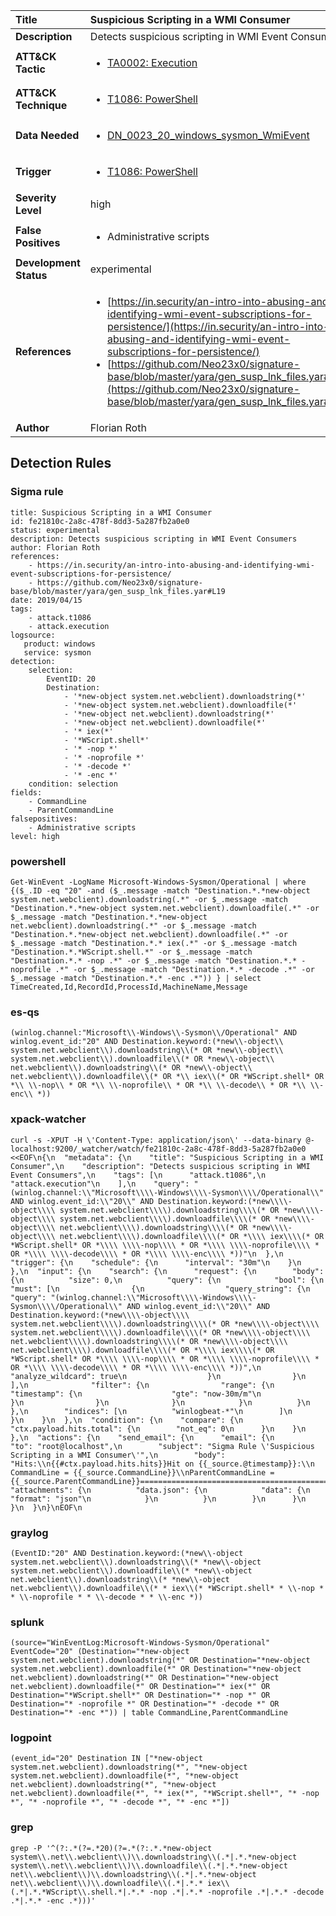 | Title                    | Suspicious Scripting in a WMI Consumer       |
|:-------------------------|:------------------|
| **Description**          | Detects suspicious scripting in WMI Event Consumers |
| **ATT&amp;CK Tactic**    |  <ul><li>[TA0002: Execution](https://attack.mitre.org/tactics/TA0002)</li></ul>  |
| **ATT&amp;CK Technique** | <ul><li>[T1086: PowerShell](https://attack.mitre.org/techniques/T1086)</li></ul>  |
| **Data Needed**          | <ul><li>[DN_0023_20_windows_sysmon_WmiEvent](../Data_Needed/DN_0023_20_windows_sysmon_WmiEvent.md)</li></ul>  |
| **Trigger**              | <ul><li>[T1086: PowerShell](../Triggers/T1086.md)</li></ul>  |
| **Severity Level**       | high |
| **False Positives**      | <ul><li>Administrative scripts</li></ul>  |
| **Development Status**   | experimental |
| **References**           | <ul><li>[https://in.security/an-intro-into-abusing-and-identifying-wmi-event-subscriptions-for-persistence/](https://in.security/an-intro-into-abusing-and-identifying-wmi-event-subscriptions-for-persistence/)</li><li>[https://github.com/Neo23x0/signature-base/blob/master/yara/gen_susp_lnk_files.yar#L19](https://github.com/Neo23x0/signature-base/blob/master/yara/gen_susp_lnk_files.yar#L19)</li></ul>  |
| **Author**               | Florian Roth |


## Detection Rules

### Sigma rule

```
title: Suspicious Scripting in a WMI Consumer
id: fe21810c-2a8c-478f-8dd3-5a287fb2a0e0
status: experimental
description: Detects suspicious scripting in WMI Event Consumers
author: Florian Roth
references:
    - https://in.security/an-intro-into-abusing-and-identifying-wmi-event-subscriptions-for-persistence/
    - https://github.com/Neo23x0/signature-base/blob/master/yara/gen_susp_lnk_files.yar#L19
date: 2019/04/15
tags:
    - attack.t1086
    - attack.execution
logsource:
   product: windows
   service: sysmon
detection:
    selection:
        EventID: 20
        Destination:
            - '*new-object system.net.webclient).downloadstring(*'
            - '*new-object system.net.webclient).downloadfile(*'
            - '*new-object net.webclient).downloadstring(*'
            - '*new-object net.webclient).downloadfile(*'
            - '* iex(*'
            - '*WScript.shell*'
            - '* -nop *'
            - '* -noprofile *'
            - '* -decode *'
            - '* -enc *'
    condition: selection
fields:
    - CommandLine
    - ParentCommandLine
falsepositives:
    - Administrative scripts
level: high

```





### powershell
    
```
Get-WinEvent -LogName Microsoft-Windows-Sysmon/Operational | where {($_.ID -eq "20" -and ($_.message -match "Destination.*.*new-object system.net.webclient).downloadstring(.*" -or $_.message -match "Destination.*.*new-object system.net.webclient).downloadfile(.*" -or $_.message -match "Destination.*.*new-object net.webclient).downloadstring(.*" -or $_.message -match "Destination.*.*new-object net.webclient).downloadfile(.*" -or $_.message -match "Destination.*.* iex(.*" -or $_.message -match "Destination.*.*WScript.shell.*" -or $_.message -match "Destination.*.* -nop .*" -or $_.message -match "Destination.*.* -noprofile .*" -or $_.message -match "Destination.*.* -decode .*" -or $_.message -match "Destination.*.* -enc .*")) } | select TimeCreated,Id,RecordId,ProcessId,MachineName,Message
```


### es-qs
    
```
(winlog.channel:"Microsoft\\-Windows\\-Sysmon\\/Operational" AND winlog.event_id:"20" AND Destination.keyword:(*new\\-object\\ system.net.webclient\\).downloadstring\\(* OR *new\\-object\\ system.net.webclient\\).downloadfile\\(* OR *new\\-object\\ net.webclient\\).downloadstring\\(* OR *new\\-object\\ net.webclient\\).downloadfile\\(* OR *\\ iex\\(* OR *WScript.shell* OR *\\ \\-nop\\ * OR *\\ \\-noprofile\\ * OR *\\ \\-decode\\ * OR *\\ \\-enc\\ *))
```


### xpack-watcher
    
```
curl -s -XPUT -H \'Content-Type: application/json\' --data-binary @- localhost:9200/_watcher/watch/fe21810c-2a8c-478f-8dd3-5a287fb2a0e0 <<EOF\n{\n  "metadata": {\n    "title": "Suspicious Scripting in a WMI Consumer",\n    "description": "Detects suspicious scripting in WMI Event Consumers",\n    "tags": [\n      "attack.t1086",\n      "attack.execution"\n    ],\n    "query": "(winlog.channel:\\"Microsoft\\\\-Windows\\\\-Sysmon\\\\/Operational\\" AND winlog.event_id:\\"20\\" AND Destination.keyword:(*new\\\\-object\\\\ system.net.webclient\\\\).downloadstring\\\\(* OR *new\\\\-object\\\\ system.net.webclient\\\\).downloadfile\\\\(* OR *new\\\\-object\\\\ net.webclient\\\\).downloadstring\\\\(* OR *new\\\\-object\\\\ net.webclient\\\\).downloadfile\\\\(* OR *\\\\ iex\\\\(* OR *WScript.shell* OR *\\\\ \\\\-nop\\\\ * OR *\\\\ \\\\-noprofile\\\\ * OR *\\\\ \\\\-decode\\\\ * OR *\\\\ \\\\-enc\\\\ *))"\n  },\n  "trigger": {\n    "schedule": {\n      "interval": "30m"\n    }\n  },\n  "input": {\n    "search": {\n      "request": {\n        "body": {\n          "size": 0,\n          "query": {\n            "bool": {\n              "must": [\n                {\n                  "query_string": {\n                    "query": "(winlog.channel:\\"Microsoft\\\\-Windows\\\\-Sysmon\\\\/Operational\\" AND winlog.event_id:\\"20\\" AND Destination.keyword:(*new\\\\-object\\\\ system.net.webclient\\\\).downloadstring\\\\(* OR *new\\\\-object\\\\ system.net.webclient\\\\).downloadfile\\\\(* OR *new\\\\-object\\\\ net.webclient\\\\).downloadstring\\\\(* OR *new\\\\-object\\\\ net.webclient\\\\).downloadfile\\\\(* OR *\\\\ iex\\\\(* OR *WScript.shell* OR *\\\\ \\\\-nop\\\\ * OR *\\\\ \\\\-noprofile\\\\ * OR *\\\\ \\\\-decode\\\\ * OR *\\\\ \\\\-enc\\\\ *))",\n                    "analyze_wildcard": true\n                  }\n                }\n              ],\n              "filter": {\n                "range": {\n                  "timestamp": {\n                    "gte": "now-30m/m"\n                  }\n                }\n              }\n            }\n          }\n        },\n        "indices": [\n          "winlogbeat-*"\n        ]\n      }\n    }\n  },\n  "condition": {\n    "compare": {\n      "ctx.payload.hits.total": {\n        "not_eq": 0\n      }\n    }\n  },\n  "actions": {\n    "send_email": {\n      "email": {\n        "to": "root@localhost",\n        "subject": "Sigma Rule \'Suspicious Scripting in a WMI Consumer\'",\n        "body": "Hits:\\n{{#ctx.payload.hits.hits}}Hit on {{_source.@timestamp}}:\\n      CommandLine = {{_source.CommandLine}}\\nParentCommandLine = {{_source.ParentCommandLine}}================================================================================\\n{{/ctx.payload.hits.hits}}",\n        "attachments": {\n          "data.json": {\n            "data": {\n              "format": "json"\n            }\n          }\n        }\n      }\n    }\n  }\n}\nEOF\n
```


### graylog
    
```
(EventID:"20" AND Destination.keyword:(*new\\-object system.net.webclient\\).downloadstring\\(* *new\\-object system.net.webclient\\).downloadfile\\(* *new\\-object net.webclient\\).downloadstring\\(* *new\\-object net.webclient\\).downloadfile\\(* * iex\\(* *WScript.shell* * \\-nop * * \\-noprofile * * \\-decode * * \\-enc *))
```


### splunk
    
```
(source="WinEventLog:Microsoft-Windows-Sysmon/Operational" EventCode="20" (Destination="*new-object system.net.webclient).downloadstring(*" OR Destination="*new-object system.net.webclient).downloadfile(*" OR Destination="*new-object net.webclient).downloadstring(*" OR Destination="*new-object net.webclient).downloadfile(*" OR Destination="* iex(*" OR Destination="*WScript.shell*" OR Destination="* -nop *" OR Destination="* -noprofile *" OR Destination="* -decode *" OR Destination="* -enc *")) | table CommandLine,ParentCommandLine
```


### logpoint
    
```
(event_id="20" Destination IN ["*new-object system.net.webclient).downloadstring(*", "*new-object system.net.webclient).downloadfile(*", "*new-object net.webclient).downloadstring(*", "*new-object net.webclient).downloadfile(*", "* iex(*", "*WScript.shell*", "* -nop *", "* -noprofile *", "* -decode *", "* -enc *"])
```


### grep
    
```
grep -P '^(?:.*(?=.*20)(?=.*(?:.*.*new-object system\\.net\\.webclient\\)\\.downloadstring\\(.*|.*.*new-object system\\.net\\.webclient\\)\\.downloadfile\\(.*|.*.*new-object net\\.webclient\\)\\.downloadstring\\(.*|.*.*new-object net\\.webclient\\)\\.downloadfile\\(.*|.*.* iex\\(.*|.*.*WScript\\.shell.*|.*.* -nop .*|.*.* -noprofile .*|.*.* -decode .*|.*.* -enc .*)))'
```




